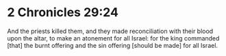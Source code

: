 # 2 Chronicles 29:24

And the priests killed them, and they made reconciliation with their blood upon the altar, to make an atonement for all Israel: for the king commanded [that] the burnt offering and the sin offering [should be made] for all Israel.